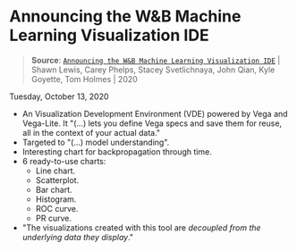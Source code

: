 # Announcing the W&B Machine Learning Visualization IDE

> **Source**: [`Announcing the W&B Machine Learning Visualization IDE`](https://wandb.ai/wandb/posts/reports/Announcing-the-W-B-Machine-Learning-Visualization-IDE--VmlldzoyNjk3Nzg?s=15) | Shawn Lewis, Carey Phelps, Stacey Svetlichnaya, John Qian, Kyle Goyette, Tom Holmes | 2020

Tuesday, October 13, 2020

- An Visualization Development Environment (VDE) powered by Vega and Vega-Lite. It "(...) lets you define Vega specs and save them for reuse, all in the context of your actual data."
- Targeted to "(...) model understanding".
- Interesting chart for backpropagation through time.
- 6 ready-to-use charts:
  - Line chart.
  - Scatterplot.
  - Bar chart.
  - Histogram.
  - ROC curve.
  - PR curve.
- "The visualizations created with this tool are _decoupled from the underlying data they display_."
